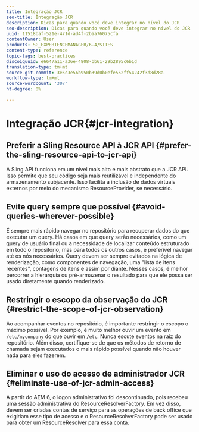 ```yaml
---
title: Integração JCR
seo-title: Integração JCR
description: Dicas para quando você deve integrar no nível do JCR
seo-description: Dicas para quando você deve integrar no nível do JCR
uuid: 11518baf-521e-471d-ad4f-2baa76075cfa
contentOwner: User
products: SG_EXPERIENCEMANAGER/6.4/SITES
content-type: reference
topic-tags: best-practices
discoiquuid: e6647a11-a36e-4808-bb61-29b2895c6b1d
translation-type: tm+mt
source-git-commit: 3e5c3e56b950b39d0b0efe552ff54242f3d8d28a
workflow-type: tm+mt
source-wordcount: '307'
ht-degree: 0%

---
```



# Integração JCR{#jcr-integration}

## Preferir a Sling Resource API à JCR API {#prefer-the-sling-resource-api-to-jcr-api}

A Sling API funciona em um nível mais alto e mais abstrato que a JCR API. Isso permite que seu código seja mais reutilizável e independente do armazenamento subjacente. Isso facilita a inclusão de dados virtuais externos por meio do mecanismo ResourceProvider, se necessário.

## Evite query sempre que possível {#avoid-queries-wherever-possible}

É sempre mais rápido navegar no repositório para recuperar dados do que executar um query. Há casos em que query serão necessários, como um query de usuário final ou a necessidade de localizar conteúdo estruturado em todo o repositório, mas para todos os outros casos, é preferível navegar até os nós necessários. Query devem ser sempre evitados na lógica de renderização, como componentes de navegação, uma &quot;lista de itens recentes&quot;, contagens de itens e assim por diante. Nesses casos, é melhor percorrer a hierarquia ou pré-armazenar o resultado para que ele possa ser usado diretamente quando renderizado.

## Restringir o escopo da observação do JCR {#restrict-the-scope-of-jcr-observation}

Ao acompanhar eventos no repositório, é importante restringir o escopo o máximo possível. Por exemplo, é muito melhor ouvir um evento em `/etc/mycompany` do que ouvir em `/etc`. Nunca escute eventos na raiz do repositório. Além disso, certifique-se de que os métodos de retorno de chamada sejam executados o mais rápido possível quando não houver nada para eles fazerem.

## Eliminar o uso do acesso de administrador JCR {#eliminate-use-of-jcr-admin-access}

A partir do AEM 6, o logon administrativo foi descontinuado, pois recebeu uma sessão administrativa do ResourceResolverFactory. Em vez disso, devem ser criadas contas de serviço para as operações de back office que exigiriam esse tipo de acesso e o ResourceResolverFactory pode ser usado para obter um ResourceResolver para essa conta.
